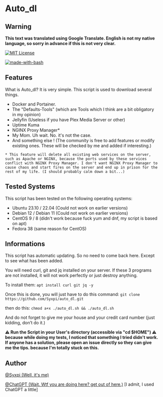 # Auto_dl

## Warning
**This text was translated using Google Translate. English is not my native language, so sorry in advance if this is not very clear.** 

[![MIT License](https://img.shields.io/badge/License-MIT-green.svg)](https://choosealicense.com/licenses/mit/) 

[![made-with-bash](https://img.shields.io/badge/Made%20with-Bash-1f425f.svg)](https://www.gnu.org/software/bash/)

## Features

What is Auto_dl? It is very simple.
This script is used to download several things.
- Docker and Portainer.
- The "Defaults-Tools" (which are Tools which I think are a bit obligatory in my opinion)
- Jellyfin (Useless if you have Plex Media Server or other)
- Uptime Kuma
- NGINX Proxy Manager*
- My Mom. Uh wait. No. it's not the case.
- And something else ! (The community is free to add features or modify existing ones. These will be checked by me and added if interesting.)

```* This feature will delete all existing web services on the server, such as Apache or NGINX, because the ports used by these services conflict with NGINX Proxy Manager. I don't want NGINX Proxy Manager to cause chaos and start fires on the server and end up in prison for the rest of my life. (I should probably calm down a bit...)```

## Tested Systems

This script has been tested on the following operating systems:

- Ubuntu 23.10 / 22.04 (Could not work on earlier versions)
- Debian 12 / Debian 11 (Could not work on earlier versions)
- CentOS 9 / 8 (didn't work because fuck yum and dnf, my script is based on apt)
- Fedora 38 (same reason for CentOS)

## Informations

This script has automatic updating.
So no need to come back here. Except to see what has been added.

You will need curl, git and jq installed on your server. If these 3 programs are not installed, it will not work perfectly or just destroy anything.

To install them:
```apt install curl git jq -y```

Once this is done, you will just have to do this command:
```git clone https://github.com/Syxpi/auto_dl.git```

then do this:
```chmod a+x ./auto_dl.sh && ./auto_dl.sh```

And do not forget to give me your house and your credit card number (just kidding, don’t do it.)

**⚠ Run the Script in your User's directory (accessible via "cd $HOME") ⚠**
**because while doing my tests, I noticed that something I tried didn't work.**
**If anyone has a solution, please open an issue directly so they can give me the tips. because I'm totally stuck on this.**
## Author

[@Syxpi (Well, it's me)](https://www.github.com/Syxpi)

[@ChatGPT (Wait. Wtf you are doing here? get out of here.)](https://chatgpt.com) [I admit, I used ChatGPT a little]
